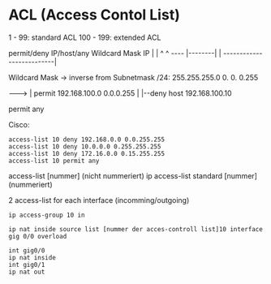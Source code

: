 # ACL (Access Contol List)

1 - 99: standard ACL
100 - 199: extended ACL

permit/deny IP/host/any Wildcard Mask IP
					\|      |             ^                     ^
					---- |--------|                         |
						   --------------------------|

Wildcard Mask -> inverse from Subnetmask
/24: 255.255.255.0
		   0.    0.    0.255

--->
|   permit 192.168.100.0 0.0.0.255
|
|--deny host 192.168.100.10

permit any

Cisco:
~~~cisco
access-list 10 deny 192.168.0.0 0.0.255.255
access-list 10 deny 10.0.0.0 0.255.255.255
access-list 10 deny 172.16.0.0 0.15.255.255
access-list 10 permit any
~~~

access-list \[nummer] (nicht nummeriert)
ip access-list standard \[nummer] (nummeriert)

2 access-list for each interface (incomming/outgoing)

~~~cisco
ip access-group 10 in
~~~

~~~cisco
ip nat inside source list [nummer der acces-controll list]10 interface gig 0/0 overload

int gig0/0
ip nat inside
int gig0/1
ip nat out
~~~
